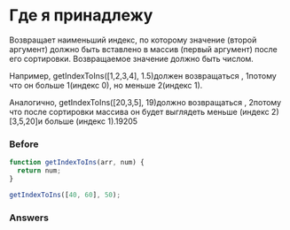# Где я принадлежу
Возвращает наименьший индекс, по которому значение (второй аргумент) должно быть вставлено в массив (первый аргумент) после его сортировки. Возвращаемое значение должно быть числом.

Например, getIndexToIns([1,2,3,4], 1.5)должен возвращаться , 1потому что он больше 1(индекс 0), но меньше 2(индекс 1).

Аналогично, getIndexToIns([20,3,5], 19)должно возвращаться , 2потому что после сортировки массива он будет выглядеть меньше (индекс 2) [3,5,20]и больше (индекс 1).19205

### Before
```javascript
function getIndexToIns(arr, num) {
  return num;
}

getIndexToIns([40, 60], 50);
```
### Answers
```javascript

```

